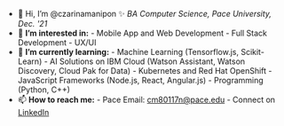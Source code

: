 - 👋 Hi, I’m @czarinamanipon ✨ *BA Computer Science, Pace University, Dec. '21*
- 👀 **I’m interested in:**
      - Mobile App and Web Development
      - Full Stack Development
      - UX/UI
- 🌱 **I’m currently learning:**
      - Machine Learning (Tensorflow.js, Scikit-Learn)
      - AI Solutions on IBM Cloud (Watson Assistant, Watson Discovery, Cloud Pak for Data)
      - Kubernetes and Red Hat OpenShift
      - JavaScript Frameworks (Node.js, React, Angular.js)
      - Programming (Python, C++)
- 📫 **How to reach me:**
      - Pace Email: cm80117n@pace.edu
      - Connect on [LinkedIn](https://www.linkedin.com/in/czarinamanipon/)
<!---
czarinamanipon/czarinamanipon is a ✨ special ✨ repository because its `README.md` (this file) appears on your GitHub profile.
You can click the Preview link to take a look at your changes.
--->
